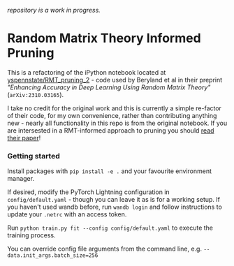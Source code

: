 _repository is a work in progress._

# Random Matrix Theory Informed Pruning

This is a refactoring of the iPython notebook located at [yspennstate/RMT_pruning_2](https://github.com/yspennstate/RMT_pruning_2) - code used by Beryland et al in their preprint _"Enhancing Accuracy in Deep Learning Using Random Matrix
Theory"_ (`arXiv:2310.03165`).

I take no credit for the original work and this is currently a simple re-factor of their code, for my own convenience, rather than contributing anything new - nearly all functionality in this repo is from the original notebook. If you are intersested in a RMT-informed approach to pruning you should [read their paper](https://arxiv.org/abs/2310.03165)!

### Getting started

Install packages with `pip install -e .` and your favourite environment manager.

If desired, modify the PyTorch Lightning configuration in `config/default.yaml` - though you can leave it as is  for a working setup.
If you haven't used wandb before, run `wandb login` and follow instructions to update your `.netrc` with an access token.

Run `python train.py fit --config config/default.yaml` to execute the training process.

You can override config file arguments from the command line, e.g. `--data.init_args.batch_size=256`